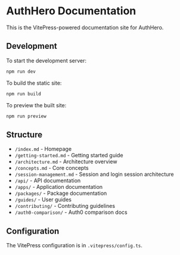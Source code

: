 # AuthHero Documentation

This is the VitePress-powered documentation site for AuthHero.

## Development

To start the development server:

```bash
npm run dev
```

To build the static site:

```bash
npm run build
```

To preview the built site:

```bash
npm run preview
```

## Structure

- `/index.md` - Homepage
- `/getting-started.md` - Getting started guide
- `/architecture.md` - Architecture overview
- `/concepts.md` - Core concepts
- `/session-management.md` - Session and login session architecture
- `/api/` - API documentation
- `/apps/` - Application documentation
- `/packages/` - Package documentation
- `/guides/` - User guides
- `/contributing/` - Contributing guidelines
- `/auth0-comparison/` - Auth0 comparison docs

## Configuration

The VitePress configuration is in `.vitepress/config.ts`.
